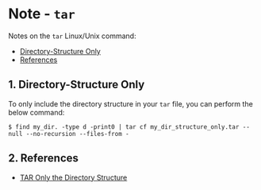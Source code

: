 # Note - `tar`

Notes on the `tar` Linux/Unix command:

  - [Directory-Structure Only](#1-directory-structure-only)
  - [References](#2-references)

## 1. Directory-Structure Only

To only include the directory structure in your `tar` file, you can perform the below command:

~~~
$ find my_dir. -type d -print0 | tar cf my_dir_structure_only.tar --null --no-recursion --files-from -
~~~


## 2. References

  - [TAR Only the Directory Structure](https://stackoverflow.com/questions/12057925/tar-only-the-directory-structure)
